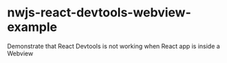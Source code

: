 # nwjs-react-devtools-webview-example
Demonstrate that React Devtools is not working when React app is inside a Webview
